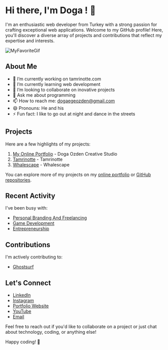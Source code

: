 # Hi there, I'm Doga ! 👋

I'm an enthusiastic web developer from Turkey with a strong passion for crafting exceptional web applications. Welcome to my GitHub profile! Here, you'll discover a diverse array of projects and contributions that reflect my expertise and interests.

![MyFavoriteGif](https://media0.giphy.com/media/Dee2WU1pMHhRYoSB00/giphy.gif?cid=790b76115949ae8b411016245525440192edb105a7293e60&rid=giphy.gif&ct=g)

## About Me

- 🔭 I’m currently working on tamrinotte.com
- 🌱 I’m currently learning web development
- 👯 I’m looking to collaborate on inovative projects
- 💬 Ask me about programming
- 📫 How to reach me: dogaegeozden@gmail.com
- 😄 Pronouns: He and his
- ⚡ Fun fact: I like to go out at night and dance in the streets

## Projects

Here are a few highlights of my projects:

1. [My Online Portfolio](https://www.dogaegeozden.com/portfolio/) - Doga Ozden Creative Studio
2. [Tamrinotte](https://tamrinotte.com) - Tamrinotte
3. [Whalescape](https://www.whalescape.ca) - Whalescape

You can explore more of my projects on my [online portfolio](https://www.dogaegeozden.com) or [GitHub repositories](https://github.com/dogaegeozden?tab=repositories).

## Recent Activity

I've been busy with:

- [Personal Branding And Freelancing](https://www.dogaegeozden.com/portfolio/)
- [Game Development](https://play.google.com/store/apps/dev?id=5106309994896081965&hl=is)
- [Entrepreneurship](https://tamrinotte.com)

## Contributions

I'm actively contributing to:

- [Ghostsurf](https://github.com/tamrinotte/ghostsurf)

## Let's Connect

- [LinkedIn](https://www.linkedin.com/in/doga-ege-ozden-a78194193/)
- [Instagram](https://www.instagram.com/dogaozdencreativestudio)
- [Portfolio Website](https://www.dogaegeozden.com/register)
- [YouTube](https://www.youtube.com/@dogaegeozden9213/videos)
- [Email](mailto:dogaegeozden@gmail.com)

Feel free to reach out if you'd like to collaborate on a project or just chat about technology, coding, or anything else!

Happy coding! 🚀
